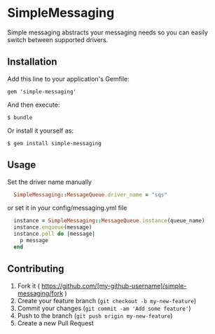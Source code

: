 # SimpleMessaging

Simple messaging abstracts your messaging needs so you can easily switch between
supported drivers.

## Installation

Add this line to your application's Gemfile:

    gem 'simple-messaging'

And then execute:

    $ bundle

Or install it yourself as:

    $ gem install simple-messaging

## Usage

Set the driver name manually
```ruby
  SimpleMessaging::MessageQueue.driver_name = "sqs"
```

or set it in your config/messaging.yml file

```ruby
  instance = SimpleMessaging::MessageQueue.instance(queue_name)
  instance.enqueue(message)
  instance.poll do |message|
    p message
  end
```

## Contributing

1. Fork it ( https://github.com/[my-github-username]/simple-messaging/fork )
2. Create your feature branch (`git checkout -b my-new-feature`)
3. Commit your changes (`git commit -am 'Add some feature'`)
4. Push to the branch (`git push origin my-new-feature`)
5. Create a new Pull Request

